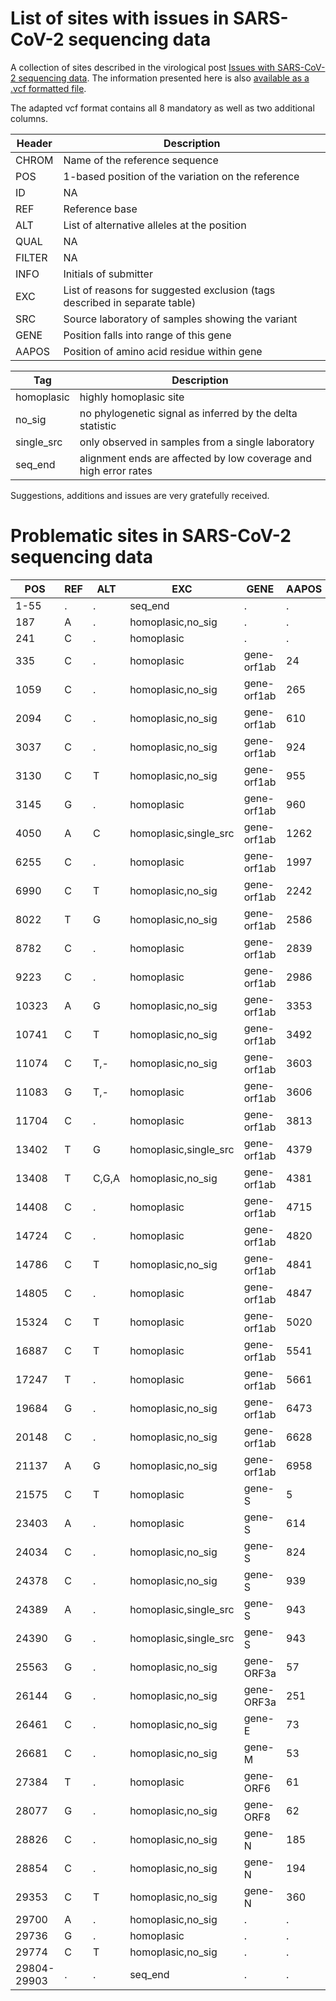# List of sites with issues in SARS-CoV-2 sequencing data

A collection of sites described in the virological post [Issues with SARS-CoV-2 sequencing data](http://virological.org/t/issues-with-sars-cov-2-sequencing-data/473).
The information presented here is also [available as a .vcf formatted file](https://github.com/W-L/ProblematicSites_SARS-CoV2/blob/master/problematic_sites_sarsCov2.vcf).

The adapted vcf format contains all 8 mandatory as well as two additional columns.

| Header | Description |
|--------|-------------|
|CHROM   |Name of the reference sequence |
|POS     |1-based position of the variation on the reference |
|ID      | NA |
|REF     | Reference base |
|ALT     | List of alternative alleles at the position |
|QUAL    | NA |
|FILTER  | NA |
|INFO    | Initials of submitter |
|EXC     | List of reasons for suggested exclusion (tags described in separate table) |
|SRC     | Source laboratory of samples showing the variant |
|GENE    | Position falls into range of this gene |
|AAPOS   | Position of amino acid residue within gene |



| Tag | Description |
|------|-------------|
| homoplasic | highly homoplasic site |
| no_sig | no phylogenetic signal as inferred by the delta statistic |
| single_src | only observed in samples from a single laboratory |
| seq_end | alignment ends are affected by low coverage and high error rates |

Suggestions, additions and issues are very gratefully received.


# Problematic sites in SARS-CoV-2 sequencing data
|    POS    |REF| ALT |         EXC         |   GENE    |AAPOS|
|-----------|---|-----|---------------------|-----------|-----|
|1-55       |.  |.    |seq_end              |.          |.    |
|187        |A  |.    |homoplasic,no_sig    |.          |.    |
|241        |C  |.    |homoplasic           |.          |.    |
|335        |C  |.    |homoplasic           |gene-orf1ab|24   |
|1059       |C  |.    |homoplasic,no_sig    |gene-orf1ab|265  |
|2094       |C  |.    |homoplasic,no_sig    |gene-orf1ab|610  |
|3037       |C  |.    |homoplasic,no_sig    |gene-orf1ab|924  |
|3130       |C  |T    |homoplasic,no_sig    |gene-orf1ab|955  |
|3145       |G  |.    |homoplasic           |gene-orf1ab|960  |
|4050       |A  |C    |homoplasic,single_src|gene-orf1ab|1262 |
|6255       |C  |.    |homoplasic           |gene-orf1ab|1997 |
|6990       |C  |T    |homoplasic,no_sig    |gene-orf1ab|2242 |
|8022       |T  |G    |homoplasic,no_sig    |gene-orf1ab|2586 |
|8782       |C  |.    |homoplasic           |gene-orf1ab|2839 |
|9223       |C  |.    |homoplasic           |gene-orf1ab|2986 |
|10323      |A  |G    |homoplasic,no_sig    |gene-orf1ab|3353 |
|10741      |C  |T    |homoplasic,no_sig    |gene-orf1ab|3492 |
|11074      |C  |T,-  |homoplasic,no_sig    |gene-orf1ab|3603 |
|11083      |G  |T,-  |homoplasic           |gene-orf1ab|3606 |
|11704      |C  |.    |homoplasic           |gene-orf1ab|3813 |
|13402      |T  |G    |homoplasic,single_src|gene-orf1ab|4379 |
|13408      |T  |C,G,A|homoplasic,no_sig    |gene-orf1ab|4381 |
|14408      |C  |.    |homoplasic           |gene-orf1ab|4715 |
|14724      |C  |.    |homoplasic           |gene-orf1ab|4820 |
|14786      |C  |T    |homoplasic,no_sig    |gene-orf1ab|4841 |
|14805      |C  |.    |homoplasic           |gene-orf1ab|4847 |
|15324      |C  |T    |homoplasic           |gene-orf1ab|5020 |
|16887      |C  |T    |homoplasic           |gene-orf1ab|5541 |
|17247      |T  |.    |homoplasic           |gene-orf1ab|5661 |
|19684      |G  |.    |homoplasic,no_sig    |gene-orf1ab|6473 |
|20148      |C  |.    |homoplasic,no_sig    |gene-orf1ab|6628 |
|21137      |A  |G    |homoplasic,no_sig    |gene-orf1ab|6958 |
|21575      |C  |T    |homoplasic           |gene-S     |5    |
|23403      |A  |.    |homoplasic           |gene-S     |614  |
|24034      |C  |.    |homoplasic,no_sig    |gene-S     |824  |
|24378      |C  |.    |homoplasic,no_sig    |gene-S     |939  |
|24389      |A  |.    |homoplasic,single_src|gene-S     |943  |
|24390      |G  |.    |homoplasic,single_src|gene-S     |943  |
|25563      |G  |.    |homoplasic,no_sig    |gene-ORF3a |57   |
|26144      |G  |.    |homoplasic,no_sig    |gene-ORF3a |251  |
|26461      |C  |.    |homoplasic,no_sig    |gene-E     |73   |
|26681      |C  |.    |homoplasic,no_sig    |gene-M     |53   |
|27384      |T  |.    |homoplasic           |gene-ORF6  |61   |
|28077      |G  |.    |homoplasic,no_sig    |gene-ORF8  |62   |
|28826      |C  |.    |homoplasic,no_sig    |gene-N     |185  |
|28854      |C  |.    |homoplasic,no_sig    |gene-N     |194  |
|29353      |C  |T    |homoplasic,no_sig    |gene-N     |360  |
|29700      |A  |.    |homoplasic,no_sig    |.          |.    |
|29736      |G  |.    |homoplasic           |.          |.    |
|29774      |C  |T    |homoplasic,no_sig    |.          |.    |
|29804-29903|.  |.    |seq_end              |.          |.    |

